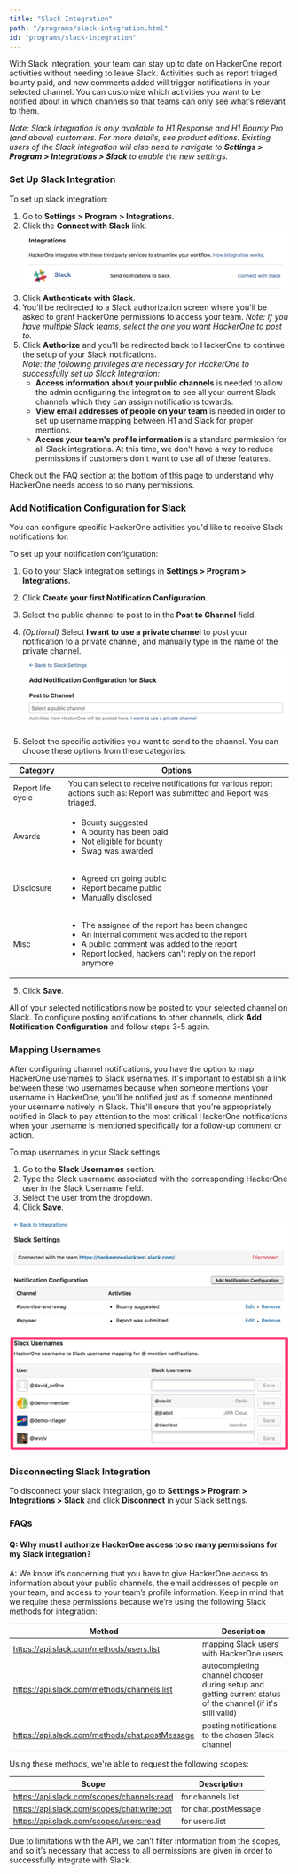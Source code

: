 ```yaml
---
title: "Slack Integration"
path: "/programs/slack-integration.html"
id: "programs/slack-integration"
---
```


With Slack integration, your team can stay up to date on HackerOne report activities without needing to leave Slack. Activities such as report triaged, bounty paid, and new comments added will trigger notifications in your selected channel. You can customize which activities you want to be notified about in which channels so that teams can only see what’s relevant to them.

<i>Note: Slack integration is only available to H1 Response and H1 Bounty Pro (and above) customers. For more details, see product editions. Existing users of the Slack integration will also need to navigate to **Settings > Program > Integrations > Slack** to enable the new settings.</i>

### Set Up Slack Integration
To set up slack integration:
1. Go to **Settings > Program > Integrations**.
2. Click the **Connect with Slack** link. 
    ![slack-integration-2](./images/slack-integration-2.png)
3. Click **Authenticate with Slack**. 
4. You'll be redirected to a Slack authorization screen where you'll be asked to grant HackerOne permissions to access your team. *Note: If you have multiple Slack teams, select the one you want HackerOne to post to.*
5. Click **Authorize** and you'll be redirected back to HackerOne to continue the setup of your Slack notifications. <br> *Note: the following privileges are necessary for HackerOne to successfully set up Slack Integration:*
     * **Access information about your public channels** is needed to allow the admin configuring the integration to see all your current Slack channels which they can assign notifications towards.
     * **View email addresses of people on your team** is needed in order to set up username mapping between H1 and Slack for proper mentions.
     * **Access your team's profile information** is a standard permission for all Slack integrations. At this time, we don't have a way to reduce permissions if customers don't want to use all of these features.
     
Check out the FAQ section at the bottom of this page to understand why HackerOne needs access to so many permissions. 

### Add Notification Configuration for Slack
You can configure specific HackerOne activities you'd like to receive Slack notifications for.

To set up your notification configuration:
1. Go to your Slack integration settings in **Settings > Program > Integrations**.
2. Click **Create your first Notification Configuration**.
3. Select the public channel to post to in the **Post to Channel** field. 
4. <i>(Optional)</i> Select **I want to use a private channel** to post your notification to a private channel, and manually type in the name of the private channel.  
  ![slack-integration-3](./images/slack-integration-3.png)

4. Select the specific activities you want to send to the channel. You can choose these options from these categories:

Category | Options
-------- | ---------
Report life cycle | You can select to receive notifications for various report actions such as: Report was submitted and Report was triaged.
Awards | <ul><li>Bounty suggested</li><li>A bounty has been paid</li><li>Not eligible for bounty</li><li>Swag was awarded</li>
Disclosure | <ul><li>Agreed on going public</li><li>Report became public</li><li>Manually disclosed</li>
Misc | <ul><li>The assignee of the report has been changed</li><li>An internal comment was added to the report</li><li>A public comment was added to the report</li><li>Report locked, hackers can't reply on the report anymore

5. Click **Save**. 

All of your selected notifications now be posted to your selected channel on Slack. To configure posting notifications to other channels, click **Add Notification Configuration** and follow steps 3-5 again. 

### Mapping Usernames
After configuring channel notifications, you have the option to map HackerOne usernames to Slack usernames. It's important to establish a link between these two usernames because when someone mentions your username in HackerOne, you’ll be notified just as if someone mentioned your username natively in Slack. This'll ensure that you're appropriately notified in Slack to pay attention to the most critical HackerOne notifications when your username is mentioned specifically for a follow-up comment or action.

To map usernames in your Slack settings: 
1. Go to the **Slack Usernames** section. 
2. Type the Slack username associated with the corresponding HackerOne user in the Slack Username field.
3. Select the user from the dropdown.
4. Click **Save**. 

![slack-integration-1](./images/slack-integration-1.png)

### Disconnecting Slack Integration
To disconnect your slack integration, go to **Settings > Program > Integrations > Slack** and click **Disconnect** in your Slack settings. 

### FAQs
#### Q: Why must I authorize HackerOne access to so many permissions for my Slack integration?

A: We know it’s concerning that you have to give HackerOne access to information about your public channels, the email addresses of people on your team, and access to your team’s profile information. Keep in mind that we require these permissions because we’re using the following Slack methods for integration:  

Method | Description 
------ | ------------
https://api.slack.com/methods/users.list | mapping Slack users with HackerOne users
https://api.slack.com/methods/channels.list | autocompleting channel chooser during setup and getting current status of the channel (if it's still valid)
https://api.slack.com/methods/chat.postMessage | posting notifications to the chosen Slack channel

Using these methods, we're able to request the following scopes:

Scope | Description
----- | -----------
https://api.slack.com/scopes/channels:read | for channels.list
https://api.slack.com/scopes/chat:write:bot | for chat.postMessage
https://api.slack.com/scopes/users:read | for users.list

Due to limitations with the API, we can’t filter information from the scopes, and so it’s necessary that access to all permissions are given in order to successfully integrate with Slack. 
